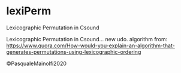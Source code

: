# lexiPerm
Lexicographic Permutation in Csound

Lexicographic Permutation in Csound... new udo. 
algorithm from:
https://www.quora.com/How-would-you-explain-an-algorithm-that-generates-permutations-using-lexicographic-ordering

©PasqualeMainolfi2020
